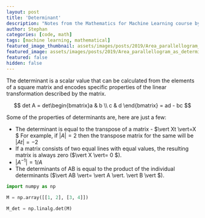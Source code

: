 ```yaml
---
layout: post
title: 'Determinant'
description: "Notes from the Mathematics for Machine Learning course by Imperial College London"
author: Stephan
categories: [code, math]
tags: [machine learning, mathematical]
featured_image_thumbnail: assets/images/posts/2019/Area_parallellogram_as_determinant.png
featured_image: assets/images/posts/2019/Area_parallellogram_as_determinant.png
featured: false
hidden: false
---
```



The determinant is a scalar value that can be calculated from the elements of a square matrix and encodes specific properties of the linear transformation described by the matrix.

$$ det A = det\begin{bmatrix}a & b \\ c & d \end{bmatrix} = ad - bc $$

Some of the properties of determinants are, here are just a few:
- The determinant is equal to the transpose of a matrix - $\vert Xt \vert=X  $ For example, if $\vert A \vert = 2$ then the transpose matrix for the same will be $\vert At \vert= -2$
- If a matrix consists of two equal lines with equal values, the resulting matrix is always zero ($\vert X \vert= 0 $).
- $\vert A^{-1} \vert = 1/A$
- The determinants of AB is equal to the product of the individual determinants ($\vert AB \vert= \vert A \vert. \vert B \vert $).


```python
import numpy as np

M = np.array([[1, 2], [3, 4]])

M_det = np.linalg.det(M)
```
